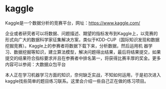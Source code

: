 # kaggle
Kaggle是一个数据分析的竞赛平台，网址：https://www.kaggle.com/

企业或者研究者可以将数据、问题描述、期望的指标发布到Kaggle上，以竞赛的形式向广大的数据科学家征集解决方案，类似于KDD-CUP（国际知识发现和数据挖掘竞赛）。Kaggle上的参赛者将数据下载下来，分析数据，然后运用机
器学习、数据挖掘等知识，建立算法模型，解决问题得出结果，最后将结果提交，如果提交的结果符合指标要求并且在参赛者中排名第一，将获得比赛丰厚的奖金。更多内容可以参阅：大数据众包平台

本人正在学习机器学习方面的知识，奈何缺乏实战，不知如何运用，于是初次进入kaggle找些简单的题目练习联系。这里会介绍一些自己正在做的练习项目。
